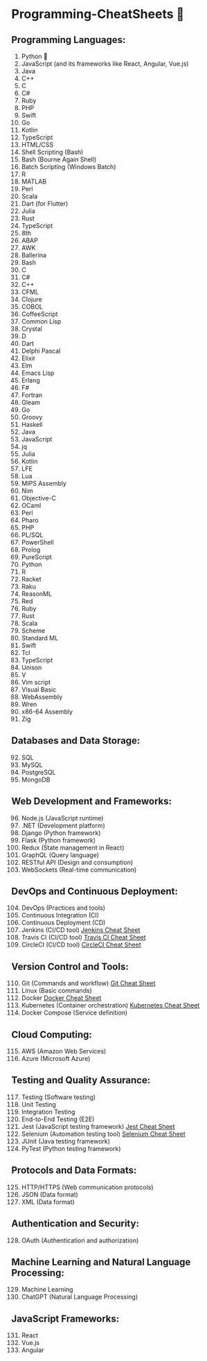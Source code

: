 # Programming-CheatSheets 🚀

## Programming Languages:

1. Python 🐍
2. JavaScript (and its frameworks like React, Angular, Vue.js)
3. Java
4. C++
5. C
6. C#
7. Ruby
8. PHP
9. Swift
10. Go
11. Kotlin
12. TypeScript
13. HTML/CSS
14. Shell Scripting (Bash)
15. Bash (Bourne Again Shell)
16. Batch Scripting (Windows Batch)
17. R
18. MATLAB
19. Perl
20. Scala
21. Dart (for Flutter)
22. Julia
23. Rust
24. TypeScript
25. 8th
26. ABAP
27. AWK
28. Ballerina
29. Bash
30. C
31. C#
32. C++
33. CFML
34. Clojure
35. COBOL
36. CoffeeScript
37. Common Lisp
38. Crystal
39. D
40. Dart
41. Delphi Pascal
42. Elixir
43. Elm
44. Emacs Lisp
45. Erlang
46. F#
47. Fortran
48. Gleam
49. Go
50. Groovy
51. Haskell
52. Java
53. JavaScript
54. jq
55. Julia
56. Kotlin
57. LFE
58. Lua
59. MIPS Assembly
60. Nim
61. Objective-C
62. OCaml
63. Perl
64. Pharo
65. PHP
66. PL/SQL
67. PowerShell
68. Prolog
69. PureScript
70. Python
71. R
72. Racket
73. Raku
74. ReasonML
75. Red
76. Ruby
77. Rust
78. Scala
79. Scheme
80. Standard ML
81. Swift
82. Tcl
83. TypeScript
84. Unison
85. V
86. Vim script
87. Visual Basic
88. WebAssembly
89. Wren
90. x86-64 Assembly
91. Zig

## Databases and Data Storage:

92. SQL
93. MySQL
94. PostgreSQL
95. MongoDB

## Web Development and Frameworks:

96. Node.js (JavaScript runtime)
97. .NET (Development platform)
98. Django (Python framework)
99. Flask (Python framework)
100. Redux (State management in React)
101. GraphQL (Query language)
102. RESTful API (Design and consumption)
103. WebSockets (Real-time communication)

## DevOps and Continuous Deployment:

104. DevOps (Practices and tools)
105. Continuous Integration (CI)
106. Continuous Deployment (CD)
107. Jenkins (CI/CD tool) [Jenkins Cheat Sheet](https://www.jenkins.io/doc/book/cheat-sheet/)
108. Travis CI (CI/CD tool) [Travis CI Cheat Sheet](https://docs.travis-ci.com/user/common-build-problems/#travis-ci-cant-find-my-cmd)
109. CircleCI (CI/CD tool) [CircleCI Cheat Sheet](https://circleci.com/docs/2.0/reusing-config/)

## Version Control and Tools:

110. Git (Commands and workflow) [Git Cheat Sheet](https://education.github.com/git-cheat-sheet-education.pdf)
111. Linux (Basic commands)
112. Docker [Docker Cheat Sheet](https://www.docker.com/sites/default/files/d8/2019-09/docker-cheat-sheet.pdf)
113. Kubernetes (Container orchestration) [Kubernetes Cheat Sheet](https://kubernetes.io/docs/reference/kubectl/cheatsheet/)
114. Docker Compose (Service definition)

## Cloud Computing:

115. AWS (Amazon Web Services)
116. Azure (Microsoft Azure)

## Testing and Quality Assurance:

117. Testing (Software testing)
118. Unit Testing
119. Integration Testing
120. End-to-End Testing (E2E)
121. Jest (JavaScript testing framework) [Jest Cheat Sheet](https://devhints.io/jest)
122. Selenium (Automation testing tool) [Selenium Cheat Sheet](https://www.browserstack.com/guide/selenium-cheat-sheet)
123. JUnit (Java testing framework)
124. PyTest (Python testing framework)

## Protocols and Data Formats:

125. HTTP/HTTPS (Web communication protocols)
126. JSON (Data format)
127. XML (Data format)

## Authentication and Security:

128. OAuth (Authentication and authorization)

## Machine Learning and Natural Language Processing:

129. Machine Learning
130. ChatGPT (Natural Language Processing)

## JavaScript Frameworks:

131. React
132. Vue.js
133. Angular

